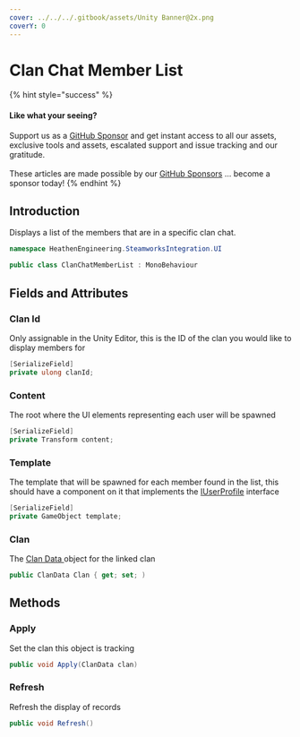 ```yaml
---
cover: ../../../.gitbook/assets/Unity Banner@2x.png
coverY: 0
---
```


# Clan Chat Member List

{% hint style="success" %}
#### Like what your seeing?

Support us as a [GitHub Sponsor](../../../become-a-sponsor/) and get instant access to all our assets, exclusive tools and assets, escalated support and issue tracking and our gratitude.\
\
These articles are made possible by our [GitHub Sponsors](../../../become-a-sponsor/) ... become a sponsor today!
{% endhint %}

## Introduction

Displays a list of the members that are in a specific clan chat.

```csharp
namespace HeathenEngineering.SteamworksIntegration.UI
```

```csharp
public class ClanChatMemberList : MonoBehaviour
```

## Fields and Attributes

### Clan Id

Only assignable in the Unity Editor, this is the ID of the clan you would like to display members for

```csharp
[SerializeField]
private ulong clanId;
```

### Content

The root where the UI elements representing each user will be spawned

```csharp
[SerializeField]
private Transform content;
```

### Template

The template that will be spawned for each member found in the list, this should have a component on it that implements the [IUserProfile](../programming-tools/iuserprofile.md) interface

```csharp
[SerializeField]
private GameObject template;
```

### Clan

The [Clan Data ](../classes-and-structs/clan-data.md)object for the linked clan

```csharp
public ClanData Clan { get; set; )
```

## Methods

### Apply

Set the clan this object is tracking

```csharp
public void Apply(ClanData clan)
```

### Refresh

Refresh the display of records

```csharp
public void Refresh()
```

